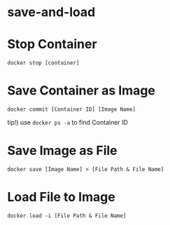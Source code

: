 # save-and-load

# Stop Container
```
docker stop [container]
```

# Save Container as Image
```
docker commit [Container ID] [Image Name]
```
tip!) use  ```docker ps -a``` to find Container ID

# Save Image as File
```
docker save [Image Name] > [File Path & File Name]
```

# Load File to Image
```
docker load -i [File Path & File Name]
```
